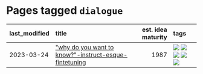 # Pages tagged `dialogue`

|last_modified|title|est. idea maturity|tags
|:---|:---|---:|:---|
|2023-03-24|["why do you want to know?"-instruct-esque-fintetuning](../whydoyouwantoknow.md)|1987|[![](https://img.shields.io/badge/tag-aiethics-d9f12f)](../tags/aiethics.md) [![](https://img.shields.io/badge/tag-alignment-92ab1c)](../tags/alignment.md) [![](https://img.shields.io/badge/tag-dialogue-fe76cf)](../tags/dialogue.md) [![](https://img.shields.io/badge/tag-models-aa21fc)](../tags/models.md) [![](https://img.shields.io/badge/tag-wip-a4124b)](../tags/wip.md)|
